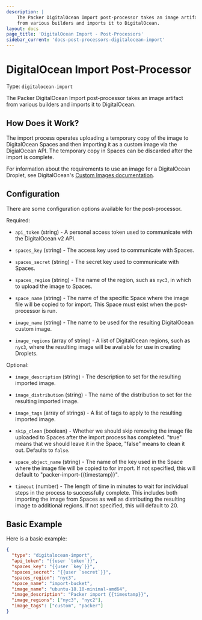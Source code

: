 ```yaml
---
description: |
    The Packer DigitalOcean Import post-processor takes an image artifact
    from various builders and imports it to DigitalOcean.
layout: docs
page_title: 'DigitalOcean Import - Post-Processors'
sidebar_current: 'docs-post-processors-digitalocean-import'
---
```


# DigitalOcean Import Post-Processor

Type: `digitalocean-import`

The Packer DigitalOcean Import post-processor takes an image artifact from
various builders and imports it to DigitalOcean.

## How Does it Work?

The import process operates uploading a temporary copy of the image to
DigitalOcean Spaces and then importing it as a custom image via the
DigialOcean API. The temporary copy in Spaces can be discarded after the
import is complete.

For information about the requirements to use an image for a DigitalOcean
Droplet, see DigitalOcean's [Custom Images documentation](https://www.digitalocean.com/docs/images/custom-images/overview/).

## Configuration

There are some configuration options available for the post-processor.

Required:

-   `api_token` (string) - A personal access token used to communicate with
    the DigitalOcean v2 API.

-   `spaces_key` (string) - The access key used to communicate with Spaces.

-   `spaces_secret` (string) - The secret key used to communicate with Spaces.

-   `spaces_region` (string) - The name of the region, such as `nyc3`, in which
    to upload the image to Spaces.

-   `space_name` (string) - The name of the specific Space where the image file
    will be copied to for import. This Space must exist when the
    post-processor is run.

-   `image_name` (string) - The name to be used for the resulting DigitalOcean
    custom image.

-   `image_regions` (array of string) - A list of DigitalOcean regions, such
    as `nyc3`, where the resulting image will be available for use in creating
    Droplets.

Optional:

-   `image_description` (string) - The description to set for the resulting
    imported image.

-   `image_distribution` (string) - The name of the distribution to set for 
    the resulting imported image.

-   `image_tags` (array of strings) - A list of tags to apply to the resulting
    imported image.

-   `skip_clean` (boolean) - Whether we should skip removing the image file
    uploaded to Spaces after the import process has completed. "true" means
    that we should leave it in the Space, "false" means to clean it out.
    Defaults to `false`.

-   `space_object_name` (string) - The name of the key used in the Space where
    the image file will be copied to for import. If not specified, this will default to "packer-import-{{timestamp}}".

-   `timeout` (number) - The length of time in minutes to wait for individual
    steps in the process to successfully complete. This includes both importing
    the image from Spaces as well as distributing the resulting image to
    additional regions. If not specified, this will default to 20.

## Basic Example

Here is a basic example:

``` json
{
  "type": "digitalocean-import",
  "api_token": "{{user `token`}}",
  "spaces_key": "{{user `key`}}",
  "spaces_secret": "{{user `secret`}}",
  "spaces_region": "nyc3",
  "space_name": "import-bucket",
  "image_name": "ubuntu-18.10-minimal-amd64",
  "image_description": "Packer import {{timestamp}}",
  "image_regions": ["nyc3", "nyc2"],
  "image_tags": ["custom", "packer"]
}
```
